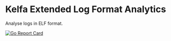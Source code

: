 # Kelfa Extended Log Format Analytics

Analyse logs in ELF format.

[![Go Report Card](https://goreportcard.com/badge/go.kelfa.io/kelfa)](https://goreportcard.com/report/go.kelfa.io/kelfa)
